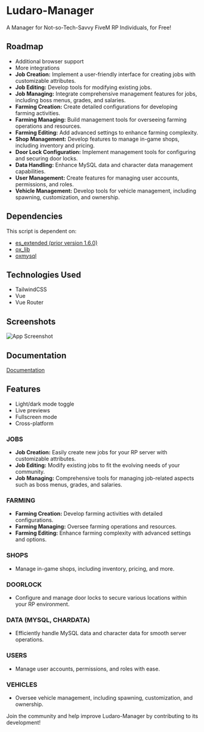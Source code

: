 # Ludaro-Manager

A Manager for Not-so-Tech-Savvy FiveM RP Individuals, for Free!

## Roadmap

- Additional browser support
- More integrations
- **Job Creation:** Implement a user-friendly interface for creating jobs with customizable attributes.
- **Job Editing:** Develop tools for modifying existing jobs.
- **Job Managing:** Integrate comprehensive management features for jobs, including boss menus, grades, and salaries.
- **Farming Creation:** Create detailed configurations for developing farming activities.
- **Farming Managing:** Build management tools for overseeing farming operations and resources.
- **Farming Editing:** Add advanced settings to enhance farming complexity.
- **Shop Management:** Develop features to manage in-game shops, including inventory and pricing.
- **Door Lock Configuration:** Implement management tools for configuring and securing door locks.
- **Data Handling:** Enhance MySQL data and character data management capabilities.
- **User Management:** Create features for managing user accounts, permissions, and roles.
- **Vehicle Management:** Develop tools for vehicle management, including spawning, customization, and ownership.

## Dependencies

This script is dependent on:
- [es_extended (prior version 1.6.0)](https://github.com/esx-framework/esx_core)
- [ox_lib](https://github.com/overextended/ox_lib)
- [oxmysql](https://github.com/overextended/ox_lib)

## Technologies Used

- TailwindCSS
- Vue
- Vue Router

## Screenshots

![App Screenshot](https://via.placeholder.com/468x300?text=App+Screenshot+Here)

## Documentation

[Documentation](https://ludaro.de)

## Features

- Light/dark mode toggle
- Live previews
- Fullscreen mode
- Cross-platform

### JOBS

- **Job Creation:** Easily create new jobs for your RP server with customizable attributes.
- **Job Editing:** Modify existing jobs to fit the evolving needs of your community.
- **Job Managing:** Comprehensive tools for managing job-related aspects such as boss menus, grades, and salaries.

### FARMING

- **Farming Creation:** Develop farming activities with detailed configurations.
- **Farming Managing:** Oversee farming operations and resources.
- **Farming Editing:** Enhance farming complexity with advanced settings and options.

### SHOPS

- Manage in-game shops, including inventory, pricing, and more.

### DOORLOCK

- Configure and manage door locks to secure various locations within your RP environment.

### DATA (MYSQL, CHARDATA)

- Efficiently handle MySQL data and character data for smooth server operations.

### USERS

- Manage user accounts, permissions, and roles with ease.

### VEHICLES

- Oversee vehicle management, including spawning, customization, and ownership.

Join the community and help improve Ludaro-Manager by contributing to its development!